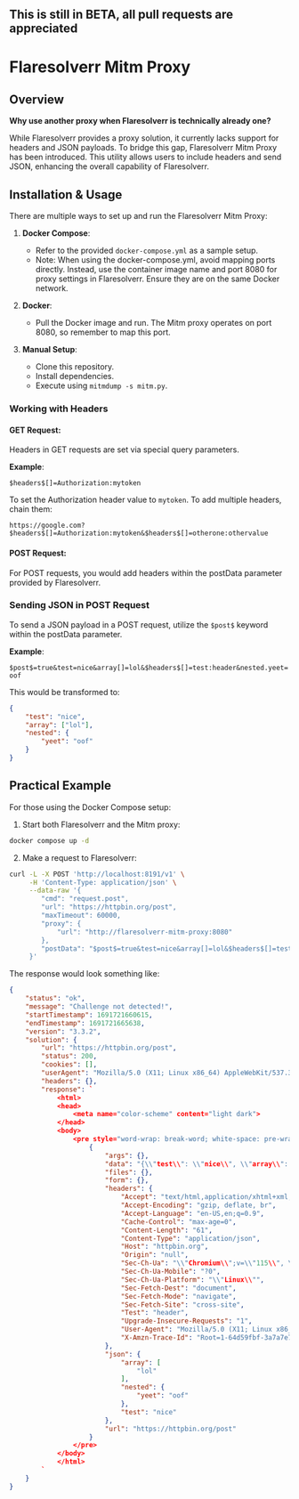 ## This is still in BETA, all pull requests are appreciated

# Flaresolverr Mitm Proxy

## Overview

**Why use another proxy when Flaresolverr is technically already one?**

While Flaresolverr provides a proxy solution, it currently lacks support for headers and JSON payloads. To bridge this gap, Flaresolverr Mitm Proxy has been introduced. This utility allows users to include headers and send JSON, enhancing the overall capability of Flaresolverr.

## Installation & Usage

There are multiple ways to set up and run the Flaresolverr Mitm Proxy:

1. **Docker Compose**:

    - Refer to the provided `docker-compose.yml` as a sample setup.
    - Note: When using the docker-compose.yml, avoid mapping ports directly. Instead, use the container image name and port 8080 for proxy settings in Flaresolverr. Ensure they are on the same Docker network.

2. **Docker**:

    - Pull the Docker image and run. The Mitm proxy operates on port 8080, so remember to map this port.

3. **Manual Setup**:
    - Clone this repository.
    - Install dependencies.
    - Execute using `mitmdump -s mitm.py`.

### Working with Headers

#### GET Request:

Headers in GET requests are set via special query parameters.

**Example**:

`$headers$[]=Authorization:mytoken`

To set the Authorization header value to `mytoken`. To add multiple headers, chain them:

`https://google.com?$headers$[]=Authorization:mytoken&$headers$[]=otherone:othervalue`

#### POST Request:

For POST requests, you would add headers within the postData parameter provided by Flaresolverr.

### Sending JSON in POST Request

To send a JSON payload in a POST request, utilize the `$post$` keyword within the postData parameter.

**Example**:

`$post$=true&test=nice&array[]=lol&$headers$[]=test:header&nested.yeet=oof`

This would be transformed to:

```json
{
    "test": "nice",
    "array": ["lol"],
    "nested": {
        "yeet": "oof"
    }
}
```

## Practical Example

For those using the Docker Compose setup:

1. Start both Flaresolverr and the Mitm proxy:

```bash
docker compose up -d
```

2. Make a request to Flaresolverr:

```bash
curl -L -X POST 'http://localhost:8191/v1' \
     -H 'Content-Type: application/json' \
     --data-raw '{
        "cmd": "request.post",
        "url": "https://httpbin.org/post",
        "maxTimeout": 60000,
        "proxy": {
            "url": "http://flaresolverr-mitm-proxy:8080"
        },
        "postData": "$post$=true&test=nice&array[]=lol&$headers$[]=test:header&nested.yeet=oof"
     }'
```

The response would look something like:

```json
{
    "status": "ok",
    "message": "Challenge not detected!",
    "startTimestamp": 1691721660615,
    "endTimestamp": 1691721665638,
    "version": "3.3.2",
    "solution": {
        "url": "https://httpbin.org/post",
        "status": 200,
        "cookies": [],
        "userAgent": "Mozilla/5.0 (X11; Linux x86_64) AppleWebKit/537.36 (KHTML, like Gecko) Chrome/115.0.0.0 Safari/537.36",
        "headers": {},
        "response": `
            <html>
            <head>
                <meta name="color-scheme" content="light dark">
            </head>
            <body>
                <pre style="word-wrap: break-word; white-space: pre-wrap;">
                    {
                        "args": {},
                        "data": "{\\"test\\": \\"nice\\", \\"array\\": [\\"lol\\"], \\"nested\\": {\\"yeet\\": \\"oof\\"}}",
                        "files": {},
                        "form": {},
                        "headers": {
                            "Accept": "text/html,application/xhtml+xml,application/xml;q=0.9,image/avif,image/webp,image/apng,*/*;q=0.8,application/signed-exchange;v=b3;q=0.7",
                            "Accept-Encoding": "gzip, deflate, br",
                            "Accept-Language": "en-US,en;q=0.9",
                            "Cache-Control": "max-age=0",
                            "Content-Length": "61",
                            "Content-Type": "application/json",
                            "Host": "httpbin.org",
                            "Origin": "null",
                            "Sec-Ch-Ua": "\\"Chromium\\";v=\\"115\\", \\"Not/A)Brand\\";v=\\"99\\"",
                            "Sec-Ch-Ua-Mobile": "?0",
                            "Sec-Ch-Ua-Platform": "\\"Linux\\"",
                            "Sec-Fetch-Dest": "document",
                            "Sec-Fetch-Mode": "navigate",
                            "Sec-Fetch-Site": "cross-site",
                            "Test": "header",
                            "Upgrade-Insecure-Requests": "1",
                            "User-Agent": "Mozilla/5.0 (X11; Linux x86_64) AppleWebKit/537.36 (KHTML, like Gecko) Chrome/115.0.0.0 Safari/537.36",
                            "X-Amzn-Trace-Id": "Root=1-64d59fbf-3a7a7e743a2c47bb5ab00d3b"
                        },
                        "json": {
                            "array": [
                                "lol"
                            ],
                            "nested": {
                                "yeet": "oof"
                            },
                            "test": "nice"
                        },
                        "url": "https://httpbin.org/post"
                    }
                </pre>
            </body>
            </html>
        `
    }
}
```
